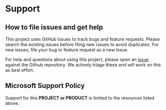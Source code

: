 # Support

## How to file issues and get help  

This project uses GitHub Issues to track bugs and feature requests. Please search the existing 
issues before filing new issues to avoid duplicates.  For new issues, file your bug or 
feature request as a new Issue.

For help and questions about using this project, please open an [issue](https://github.com/microsoft/azure-health-data-services-toolkit/issues) against the Github repository. We actively triage these and will work on this as best effort.

## Microsoft Support Policy  

Support for this **PROJECT or PRODUCT** is limited to the resources listed above.
